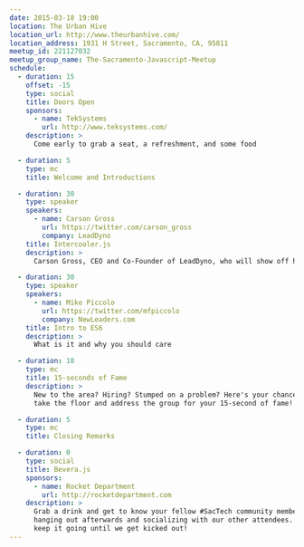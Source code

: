 ```yaml
---
date: 2015-03-18 19:00
location: The Urban Hive
location_url: http://www.theurbanhive.com/
location_address: 1931 H Street, Sacramento, CA, 95811
meetup_id: 221127032
meetup_group_name: The-Sacramento-Javascript-Meetup
schedule:
  - duration: 15
    offset: -15
    type: social
    title: Doors Open
    sponsors:
      - name: TekSystems
        url: http://www.teksystems.com/
    description: >
      Come early to grab a seat, a refreshment, and some food

  - duration: 5
    type: mc
    title: Welcome and Introductions

  - duration: 30
    type: speaker
    speakers:
      - name: Carson Gross
        url: https://twitter.com/carson_gross
        company: LeadDyno
    title: Intercooler.js
    description: >
      Carson Gross, CEO and Co-Founder of LeadDyno, who will show off his Javascript library that allows you to add AJAX functionality with simple HTML5 Attributes

  - duration: 30
    type: speaker
    speakers:
      - name: Mike Piccolo
        url: https://twitter.com/mfpiccolo
        company: NewLeaders.com
    title: Intro to ES6
    description: >
      What is it and why you should care

  - duration: 10
    type: mc
    title: 15-seconds of Fame
    description: >
      New to the area? Hiring? Stumped on a problem? Here's your chance to
      take the floor and address the group for your 15-second of fame!

  - duration: 5
    type: mc
    title: Closing Remarks

  - duration: 0
    type: social
    title: Bevera.js
    sponsors:
      - name: Rocket Department
        url: http://rocketdepartment.com
    description: >
      Grab a drink and get to know your fellow #SacTech community members by
      hanging out afterwards and socializing with our other attendees. We'll
      keep it going until we get kicked out!
---
```

